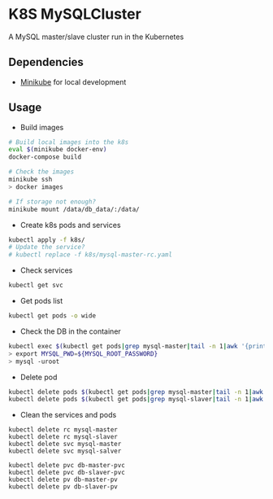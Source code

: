 # K8S MySQLCluster
A MySQL master/slave cluster run in the Kubernetes

## Dependencies
* [Minikube](https://minikube.sigs.k8s.io/docs/) for local development

## Usage
* Build images
```bash
# Build local images into the k8s
eval $(minikube docker-env)
docker-compose build

# Check the images
minikube ssh
> docker images

# If storage not enough?
minikube mount /data/db_data/:/data/
```

* Create k8s pods and services
```bash
kubectl apply -f k8s/
# Update the service?
# kubectl replace -f k8s/mysql-master-rc.yaml
```

* Check services
```bash
kubectl get svc
```

* Get pods list
```bash
kubectl get pods -o wide
```

* Check the DB in the container
```bash
kubectl exec $(kubectl get pods|grep mysql-master|tail -n 1|awk '{print $1}') -it -- /bin/bash
> export MYSQL_PWD=${MYSQL_ROOT_PASSWORD}
> mysql -uroot
```

* Delete pod
```bash
kubectl delete pods $(kubectl get pods|grep mysql-master|tail -n 1|awk '{print $1}')
kubectl delete pods $(kubectl get pods|grep mysql-slaver|tail -n 1|awk '{print $1}')
```

* Clean the services and pods
```shell script
kubectl delete rc mysql-master
kubectl delete rc mysql-slaver
kubectl delete svc mysql-master
kubectl delete svc mysql-salver

kubectl delete pvc db-master-pvc
kubectl delete pvc db-slaver-pvc
kubectl delete pv db-master-pv
kubectl delete pv db-slaver-pv
```
